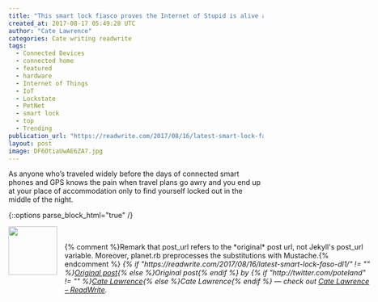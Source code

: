 ```yaml
---
title: "This smart lock fiasco proves the Internet of Stupid is alive and well"
created_at: 2017-08-17 05:49:28 UTC
author: "Cate Lawrence"
categories: Cate writing readwrite
tags: 
  - Connected Devices
  - connected home
  - featured
  - hardware
  - Internet of Things
  - IoT
  - Lockstate
  - PetNet
  - smart lock
  - top
  - Trending
publication_url: "https://readwrite.com/2017/08/16/latest-smart-lock-faso-dl1/"
layout: post
image: DF6OtiaUwAE6ZA7.jpg
---
```

As anyone who’s traveled widely before the days of connected smart phones and GPS knows the pain when travel plans go awry and you end up at your place of accommodation only to find yourself locked out in the middle of the night.


{::options parse_block_html="true" /}
<div class="author">
   <img src="http://www.rss-specifications.com/rss-spec-rss.gif" style="width: 96px; height: 96;">
   <span style="position: absolute; padding: 32px 15px;">{% comment %}Remark that post_url refers to the *original* post url, not Jekyll's post_url variable. Moreover, planet.rb preprocesses the substitutions with Mustache.{% endcomment %}
      <i>{% if "https://readwrite.com/2017/08/16/latest-smart-lock-faso-dl1/" != "" %}<a href="https://readwrite.com/2017/08/16/latest-smart-lock-faso-dl1/">Original post</a>{% else %}Original post{% endif %} by {% if "http://twitter.com/poteland" != "" %}<a href="http://twitter.com/poteland">Cate Lawrence</a>{% else %}Cate Lawrence{% endif %} &mdash; check out <a href="https://readwrite.com">Cate Lawrence – ReadWrite</a>.</i>
  </span>
</div>
